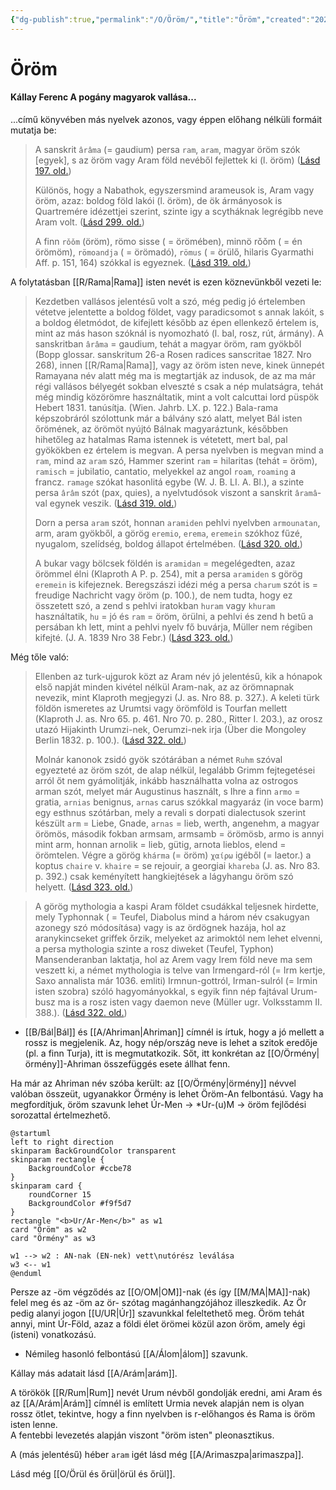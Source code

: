 ```yaml
---
{"dg-publish":true,"permalink":"/O/Öröm/","title":"Öröm","created":"2023-10-20T07:00","updated":"2024-11-23T05:35"}
---
```



# Öröm

#### Kállay Ferenc A pogány magyarok vallása...  

...című könyvében más nyelvek azonos, vagy éppen előhang nélküli formáit mutatja be:  
> A sanskrit `ârâma` (= gaudium) persa `ram`, `aram`, magyar öröm szók \[egyek\], s az öröm vagy Aram föld nevéből fejlettek ki (l. öröm) ([Lásd 197. old.](zotero://open-pdf/library/items/DFI47XPY?page=197&annotation=2I2HGFZV))  
> 
> Különös, hogy a Nabathok, egyszersmind arameusok is, Aram vagy öröm, azaz: boldog föld lakói (l. öröm), de ök ármányosok is Quartremére idézettjei szerint, szinte igy a scytháknak legrégibb neve Aram volt. ([Lásd 299. old.](zotero://open-pdf/library/items/DFI47XPY?page=299&annotation=PAZHN6QT))
> 
> A finn `rǒǒm` (öröm), römo sisse ( = örömében), minnö rǒǒm ( = én örömöm), `römoandja` ( = örömadó), `römus` ( = örülő, hilaris Gyarmathi Aff. p. 151, 164) szókkal is egyeznek. ([Lásd 319. old.](zotero://open-pdf/library/items/DFI47XPY?page=319&annotation=8SC6QSRF))  

A folytatásban [[R/Rama\|Rama]] isten nevét is ezen köznevünkből vezeti le:  
> Kezdetben vallásos jelentésű volt a szó, még pedig jó értelemben vétetve jelentette a boldog földet, vagy paradicsomot s annak lakóit, s a boldog életmódot, de kifejlett később az épen ellenkező értelem is, mint az más hason szóknál is nyomozható (l. bal, rosz, rút, ármány). A sanskritban `ârâma` = gaudium, tehát a magyar öröm, ram gyökből (Bopp glossar. sanskritum 26-a Rosen radices sanscritae 1827. Nro 268), innen [[R/Rama\|Rama]], vagy az öröm isten neve, kinek ünnepét Ramayana név alatt még ma is megtartják az indusok, de az ma már régi vallásos bélyegét sokban elveszté s csak a nép mulatságra, tehát még mindig közörömre használtatik, mint a volt calcuttai lord püspök Hebert 1831. tanúsítja. (Wien. Jahrb. LX. p. 122.) Bala-rama képszobráról szólottunk már a bálvány szó alatt, melyet Bál isten őrömének, az örömöt nyújtó Bálnak magyaráztunk, későbben hihetőleg az hatalmas Rama istennek is vétetett, mert bal, pal gyökökben ez értelem is megvan. A persa nyelvben is megvan mind a `ram`, mind az `aram` szó, Hammer szerint `ram` = hilaritas (tehát = öröm), `ramisch` = jubilatio, cantatio, melyekkel az angol `roam`, `roaming` a francz. `ramage` szókat hasonlitá egybe (W. J. B. LI. A. Bl.), a szinte persa `ârâm` szót (pax, quies), a nyelvtudósok viszont a sanskrit `âramâ`-val egynek veszik. ([Lásd 319. old.](zotero://open-pdf/library/items/DFI47XPY?page=319&annotation=F5Y3YL5E))
> 
> Dorn a persa `aram` szót, honnan `aramiden` pehlvi nyelvben `armounatan`, arm, aram gyökből, a görög `eremio`, `erema`, `eremein` szókhoz fűzé, nyugalom, szelídség, boldog állapot értelmében. ([Lásd 320. old.](zotero://open-pdf/library/items/DFI47XPY?page=320&annotation=JZLJJ6YW))
>
> A bukar vagy bölcsek földén is `aramidan` = megelégedten, azaz örömmel élni (Klaproth A P. p. 254), mit a persa `aramiden` s görög `eremein` is kifejeznek. Beregszászi idézi még a persa `charum` szót is = freudige Nachricht vagy öröm (p. 100.), de nem tudta, hogy ez összetett szó, a zend s pehlvi iratokban `huram` vagy `khuram` használtatik, `hu` = jó és `ram` = öröm, örülni, a pehlvi és zend h betű a persában kh lett, mint a pehlvi nyelv fő buvárja, Müller nem régiben kifejté. (J. A. 1839 Nro 38 Febr.) ([Lásd 323. old.](zotero://open-pdf/library/items/DFI47XPY?page=323&annotation=FJRR7KBE))  

Még tőle való:  
> Ellenben az turk-ujgurok közt az Aram név jó jelentésű, kik a hónapok első napját minden kivétel nélkül Aram-nak, az az örömnapnak nevezik, mint Klaproth megjegyzi (J. as. Nro 88. p. 327.). A keleti türk földön ismeretes az Urumtsi vagy örömföld is Tourfan mellett (Klaproth J. as. Nro 65. p. 461. Nro 70. p. 280., Ritter I. 203.), az orosz utazó Hijakinth Urumzi-nek, Oerumzi-nek irja (Über die Mongoley Berlin 1832. p. 100.). ([Lásd 322. old.](zotero://open-pdf/library/items/DFI47XPY?page=322&annotation=ZH2KNAUP))  
> 
> Molnár kanonok zsidó gyök szótárában a német `Ruhm` szóval egyezteté az öröm szót, de alap nélkül, legalább Grimm fejtegetései arról őt nem gyámolitják, inkább használhatta volna az ostrogos arman szót, melyet már Augustinus használt, s Ihre a finn `armo` = gratia, `arnias` benignus, `arnas` carus szókkal magyaráz (in voce barm) egy esthnus szótárban, mely a revali s dorpati dialectusok szerint készült `arm` = Liebe, Gnade, `arnas` = lieb, werth, angenehm, a magyar örömös, második fokban armsam, armsamb = örömösb, armo is annyi mint arm, honnan arnolik = lieb, gütig, arnota lieblos, elend = örömtelen. Végre a görög `khárma` (= öröm) `χαίρω` igéből (= laetor.) a koptus `chaire` v. `khaire` = se rejouir, a georgiai `khareba` (J. as. Nro 83. p. 392.) csak keményített hangkiejtések a lágyhangu öröm szó helyett. ([Lásd 323. old.](zotero://open-pdf/library/items/DFI47XPY?page=323&annotation=XZD287ZZ))

> A görög mythologia a kaspi Aram földet csudákkal teljesnek hirdette, mely Typhonnak ( = Teufel, Diabolus mind a három név csakugyan azonegy szó módosítása) vagy is az ördögnek hazája, hol az aranykincseket griffek őrzik, melyeket az arimoktól nem lehet elvenni, a persa mythologia szinte a rosz diweket (Teufel, Typhon) Mansenderanban laktatja, hol az Arem vagy Irem föld neve ma sem veszett ki, a német mythologia is telve van Irmengard-ról (= Irm kertje, Saxo annalista már 1036. emliti) Irmnun-gottról, Irman-sulról (= Irmin isten szobra) szóló hagyományokkal, s egyik finn nép fajtával Urum-busz ma is a rosz isten vagy daemon neve (Müller ugr. Volksstamm II. 388.). ([Lásd 322. old.](zotero://open-pdf/library/items/DFI47XPY?page=322&annotation=L83FKYQH))  
- [[B/Bál\|Bál]] és [[A/Ahriman\|Ahriman]] címnél is írtuk, hogy a jó mellett a rossz is megjelenik. Az, hogy nép/ország neve is lehet a szitok eredője (pl. a finn Turja), itt is megmutatkozik. Sőt, itt konkrétan az [[O/Örmény\|örmény]]-Ahriman összefüggés esete állhat fenn.

Ha már az Ahriman név szóba került: az [[O/Örmény\|örmény]] névvel valóban összeüt, ugyanakkor Örmény is lehet Öröm-An felbontású. Vagy ha megfordítjuk, öröm szavunk lehet Úr-Men -> \*Ur-(u)M -> öröm fejlődési sorozattal értelmezhető.  

```plantuml-svg
@startuml
left to right direction
skinparam BackGroundColor transparent
skinparam rectangle {
    BackgroundColor #ccbe78
}
skinparam card {
    roundCorner 15
    BackgroundColor #f9f5d7
}
rectangle "<b>Ur/Ar-Men</b>" as w1
card "Öröm" as w2
card "Örmény" as w3

w1 --> w2 : AN-nak (EN-nek) vett\nutórész leválása
w3 <-- w1
@enduml
```

Persze az -öm végződés az [[O/OM\|OM]]-nak (és így [[M/MA\|MA]]-nak) felel meg és az -öm az ör- szótag magánhangzójához illeszkedik. Az Ör pedig alanyi jogon [[U/UR\|Úr]] szavunkkal feleltethető meg. Öröm tehát annyi, mint Úr-Föld, azaz a földi élet örömei közül azon öröm, amely égi (isteni) vonatkozású.  
- Némileg hasonló felbontású [[A/Álom\|álom]] szavunk.

Kállay más adatait lásd [[A/Arám\|arám]].  

A törökök [[R/Rum\|Rum]] nevét Urum névből gondolják eredni, ami Aram és az [[A/Arám\|Arám]] címnél is említett Urmia nevek alapján nem is olyan rossz ötlet, tekintve, hogy a finn nyelvben is r-előhangos és Rama is öröm isten lenne.  
A fentebbi levezetés alapján viszont "öröm isten" pleonasztikus.  

A (más jelentésű) héber `aram` igét lásd még [[A/Arimaszpa\|arimaszpa]].  

Lásd még [[O/Örül és őrül\|örül és őrül]].  